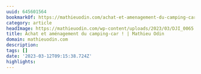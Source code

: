 ```yaml
---
uuid: 645601564
bookmarkOf: https://mathieuodin.com/achat-et-amenagement-du-camping-car
category: article
headImage: https://mathieuodin.com/wp-content/uploads/2023/03/DJI_0065.jpg
title: Achat et aménagement du camping-car ! | Mathieu Odin
domain: mathieuodin.com
description:
tags: []
date: '2023-03-12T09:15:38.724Z'
highlights:
---
```



